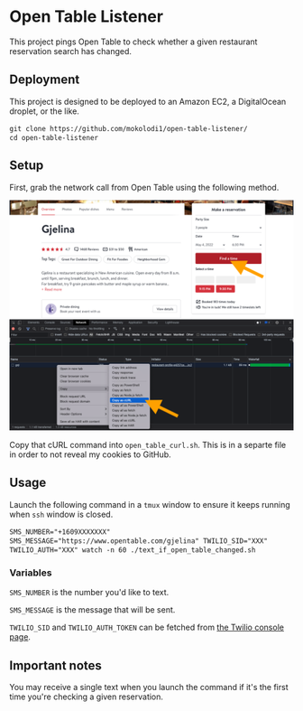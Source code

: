 # Open Table Listener

This project pings Open Table to check whether a given restaurant reservation search has changed.

## Deployment

This project is designed to be deployed to an Amazon EC2, a DigitalOcean droplet, or the like.

```
git clone https://github.com/mokolodi1/open-table-listener/
cd open-table-listener
```

## Setup

First, grab the network call from Open Table using the following method.

![Screenshot showing how to capture the network call that we'll use here](grab_curl_from_open_table.png)

Copy that cURL command into `open_table_curl.sh`. This is in a separte file in order to not reveal my cookies to GitHub.

## Usage

Launch the following command in a `tmux` window to ensure it keeps running when `ssh` window is closed.

```
SMS_NUMBER="+1609XXXXXXX" SMS_MESSAGE="https://www.opentable.com/gjelina" TWILIO_SID="XXX" TWILIO_AUTH="XXX" watch -n 60 ./text_if_open_table_changed.sh
```

### Variables

`SMS_NUMBER` is the number you'd like to text.

`SMS_MESSAGE` is the message that will be sent.

`TWILIO_SID` and `TWILIO_AUTH_TOKEN` can be fetched from [the Twilio console page](https://console.twilio.com/).

## Important notes

You may receive a single text when you launch the command if it's the first time you're checking a given reservation.
